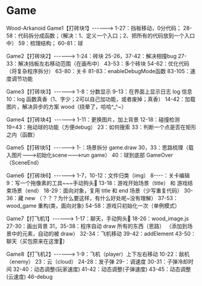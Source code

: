 # Game
Wood-Arkanoid
Game1【打砖块1】------>
    1-27：挡板移动，0分代码；
    28-58：代码拆分成函数；（解决：1、定义一个入口；2、把所有的代码放到一个入口中）
    59：梳理结构；
    60-81：球

Game2【打砖块2】------>
    1-24：砖块
    25-26，37-42：解决相撞bug
    27-33：解决挡板左右移动范围（在画布中）
    43-53：多个砖块
    54-62：优化代码（将复杂程序拆分）
    63-80：关卡
    81-83：enableDebugMode函数
    83-105：速度调节功能

Game3【打砖块3】------>
    1-8：分数显示
    9-13：在界面上显示日志 log 信息
    10：log 函数真香（1、字少；2可以自己加功能，或者废掉；真香）
    14-42：加载图片，解决异步的方案 wood（绕晕了，哈哈^_^~）
    
Game4【打砖块4】------>
    1-11：更换图片，加上背景
    12-18：碰撞检测
    19=43：拖动球的功能（方便debug）
    23：如何搜索
    33：判断一个点是否在矩形之内（函数）
    
Game5【打砖块5】------>
    1-：场景拆分 game.draw
    30，33：思路梳理（载入图片--->初始化scene--->run game）
    40：球到底部 GameOver（SceneEnd）
    
Game6【打砖块6】------>
    1-7，10-12：文件归类（img）
    8----：关卡编辑
    9：写一个拖像素的工具~~~手动狗头🐶
    13-18：游戏开始场景（title） 和 游戏结束场景（end）
    18-29：面向对象，复用 title 和 end 场景（少写重复代码）
    30-36：藏 new （？？？为什么要这样，有什么好处呢~没有理解）
    37-53：wood_game 重构(类，面向对象)
    54-58：游戏只初始化一次（单例模式）
    
Game7【打飞机1】------>
    1-17：聊天，手动狗头🐶
    18-26：wood_image.js
    27-30：画出背景
    31，35-38：程序自动 draw 所有的东西（思路）
           （添加到场景中的元素，自动的被 draw）
    32-34：飞机移动
    39-42：addElement
    43-50：聊天（买包原来在这里🐶）
    
Game8【打飞机2】------>
    1-9：飞机（player）上下左右移动
    10-22：敌机（enemy）
    23：云（cloud）
    24-28：发子弹
    29-：调速度
    30-31：子弹冷却时间
    32-40：动态调整(玩家速度)
    41-42：动态调整(子弹速度)
    43-45：动态调整(云速度)
    46-debug
    
